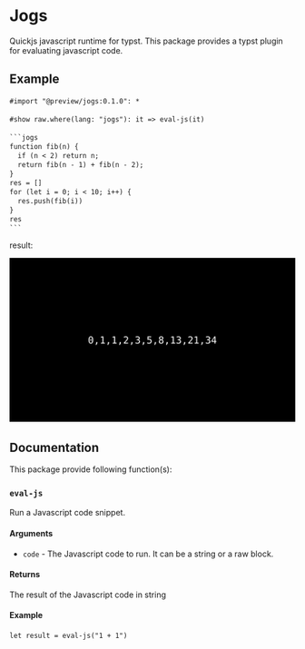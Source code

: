 # Jogs

Quickjs javascript runtime for typst. This package provides a typst plugin for evaluating javascript code.

## Example

````typst
#import "@preview/jogs:0.1.0": *

#show raw.where(lang: "jogs"): it => eval-js(it)

```jogs
function fib(n) {
  if (n < 2) return n;
  return fib(n - 1) + fib(n - 2);
}
res = []
for (let i = 0; i < 10; i++) {
  res.push(fib(i))
}
res
```
````

result: 

![](typst-package/examples/fib.svg)

## Documentation

This package provide following function(s):

### `eval-js`

Run a Javascript code snippet.

#### Arguments
* `code` - The Javascript code to run. It can be a string or a raw block.

#### Returns
The result of the Javascript code in string

#### Example

```typ
let result = eval-js("1 + 1")
```

